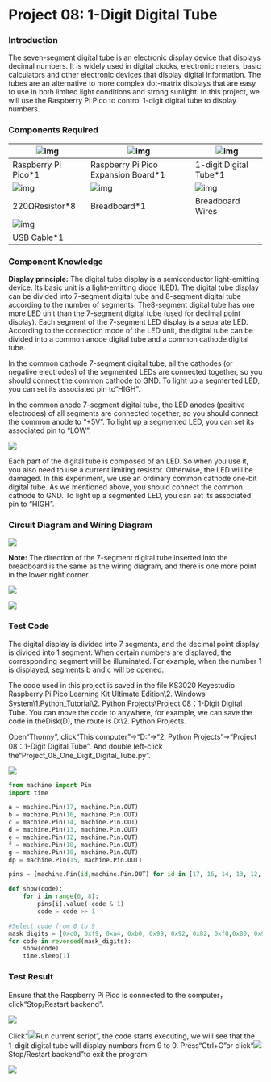 # Project 08: 1-Digit Digital Tube

### **Introduction**

The seven-segment digital tube is an electronic display device that displays decimal numbers. It is widely used in digital clocks,
electronic meters, basic calculators and other electronic devices that display digital information. The tubes are an alternative to more complex dot-matrix displays that are easy to use in both limited light conditions and strong sunlight. In this project, we will use the Raspberry Pi Pico to control 1-digit digital tube to display numbers.

### **Components Required**

| ![img](media/wps141.png) | ![img](media/wps142.jpg)            | ![img](media/wps143.jpg) |
| ------------------------ | ----------------------------------- | ------------------------ |
| Raspberry Pi Pico*1      | Raspberry Pi Pico Expansion Board*1 | 1-digit Digital Tube*1   |
| ![img](media/wps144.jpg) | ![img](media/wps145.jpg)            | ![img](media/wps146.jpg) |
| 220ΩResistor*8           | Breadboard*1                        | Breadboard Wires         |
| ![img](media/wps147.jpg) |                                     |                          |
| USB Cable*1              |                                     |                          |

### **Component Knowledge**

**Display principle:** The digital tube display is a semiconductor light-emitting device. Its basic unit is a light-emitting diode (LED).
The digital tube display can be divided into 7-segment digital tube and 8-segment digital tube according to the number of segments. The8-segment digital tube has one more LED unit than the 7-segment digital tube (used for decimal point display). Each segment of the 7-segment LED display is a separate LED. According to the connection mode of the LED unit, the digital tube can be divided into a common anode digital tube and a common cathode digital tube.

In the common cathode 7-segment digital tube, all the cathodes (or negative electrodes) of the segmented LEDs are connected together, so you should connect the common cathode to GND. To light up a segmented LED, you can set its associated pin to“HIGH”.

In the common anode 7-segment digital tube, the LED anodes (positive electrodes) of all segments are connected together, so you should connect the common anode to “+5V”. To light up a segmented LED, you can set its associated pin to “LOW”.

![](/media/28fd057848fbe0e8c8e3362768e7aa44.png)

Each part of the digital tube is composed of an LED. So when you use it, you also need to use a current limiting resistor. Otherwise, the LED will be damaged. In this experiment, we use an ordinary common cathode one-bit digital tube. As we mentioned above, you should connect the common cathode to GND. To light up a segmented LED, you can set its
associated pin to “HIGH”.

### **Circuit Diagram and Wiring Diagram**

![](/media/84e67e0ce2d7627a96b83156324d92d5.png)

**Note:** The direction of the 7-segment digital tube inserted into the breadboard is the same as the wiring diagram, and there is one more point in the lower right corner.

![](/media/66da2f88234019c4a712494174ea4426.png)

![](/media/d99daa4165cf32b2283aae82466981bd.png)

### **Test Code**

The digital display is divided into 7 segments, and the decimal point display is divided into 1 segment. When certain numbers are displayed, the corresponding segment will be illuminated. For example, when the number 1 is displayed, segments b and c will be opened.

The code used in this project is saved in the file KS3020 Keyestudio Raspberry Pi Pico Learning Kit Ultimate Edition\\2. Windows System\\1.Python\_Tutorial\\2. Python Projects\\Project 08：1-Digit Digital Tube. You can move the code to anywhere, for example, we can save the code in theDisk(D), the route is D:\\2. Python Projects.

Open“Thonny”, click“This computer”→“D:”→“2. Python Projects”→“Project 08：1-Digit Digital Tube”. And double left-click
the“Project\_08\_One\_Digit\_Digital\_Tube.py”.

![](/media/c9b3cf2f06c5261b112afde681d7c3a2.png)

```python
from machine import Pin
import time

a = machine.Pin(17, machine.Pin.OUT)
b = machine.Pin(16, machine.Pin.OUT)
c = machine.Pin(14, machine.Pin.OUT)
d = machine.Pin(13, machine.Pin.OUT)
e = machine.Pin(12, machine.Pin.OUT)
f = machine.Pin(18, machine.Pin.OUT)
g = machine.Pin(19, machine.Pin.OUT)
dp = machine.Pin(15, machine.Pin.OUT)

pins = [machine.Pin(id,machine.Pin.OUT) for id in [17, 16, 14, 13, 12, 18, 19, 15]]

def show(code):
    for i in range(0, 8):
        pins[i].value(~code & 1)
        code = code >> 1

#Select code from 0 to 9
mask_digits = [0xc0, 0xf9, 0xa4, 0xb0, 0x99, 0x92, 0x82, 0xf8,0x80, 0x90]
for code in reversed(mask_digits):
    show(code)
    time.sleep(1)
```

### **Test Result**

Ensure that the Raspberry Pi Pico is connected to the computer，click“Stop/Restart backend”.

![](/media/f6eed549d1acfd058333e95306edeb1d.png)

Click“![](/media/da852227207616ccd9aff28f19e02690.png)Run current script”, the code starts executing, we will see that the 1-digit digital tube will display numbers from 9 to 0. Press“Ctrl+C”or click“![](/media/27451c8a9c13e29d02bc0f5831cfaf1f.png)Stop/Restart backend”to exit the program.

![](/media/4d06038bf94823da20012d28475cc6b9.png)
